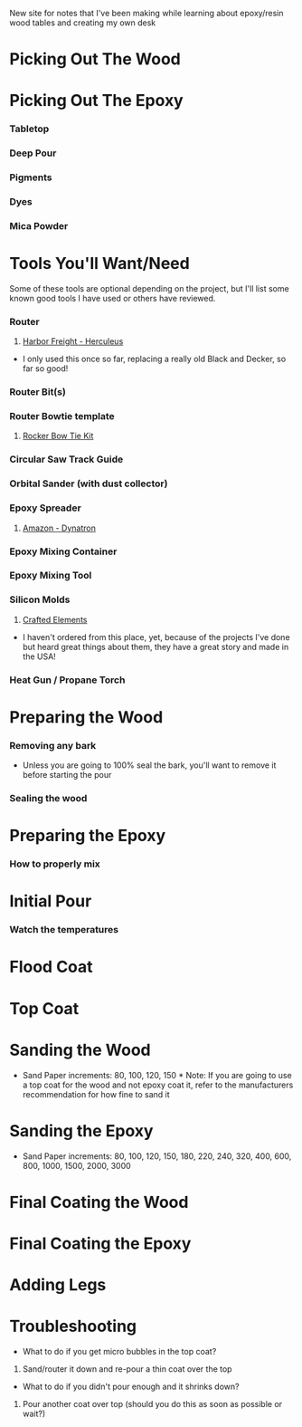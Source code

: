 New site for notes that I've been making while learning about epoxy/resin wood tables and creating my own desk

# Picking Out The Wood

# Picking Out The Epoxy

### Tabletop

### Deep Pour

### Pigments

### Dyes

### Mica Powder

# Tools You'll Want/Need
Some of these tools are optional depending on the project, but I'll list some known good tools I have used or others have reviewed.

### Router
1. [Harbor Freight - Herculeus](https://www.harborfreight.com/12-amp-variable-speed-fixed-base-router-with-plunge-base-kit-57368.html)
* I only used this once so far, replacing a really old Black and Decker, so far so good!

### Router Bit(s)

### Router Bowtie template
1. [Rocker Bow Tie Kit](https://www.rockler.com/rockler-bow-tie-inlay-starter-kit-with-frame-bit-and-bushing)

### Circular Saw Track Guide

### Orbital Sander (with dust collector)

### Epoxy Spreader
1. [Amazon - Dynatron](https://www.amazon.com/3M-358-Dynatron-Spreader/dp/B0015DMGD0/ref=sr_1_2?crid=13WEISCSRINXK&keywords=epoxy+resin+spreader+tool&qid=1704350460&sprefix=epoxy+resin+spread%2Caps%2C101&sr=8-2)

### Epoxy Mixing Container

### Epoxy Mixing Tool

### Silicon Molds

1. [Crafted Elements](https://craftedelements.com/)
* I haven't ordered from this place, yet, because of the projects I've done but heard great things about them, they have a great story and made in the USA!

### Heat Gun / Propane Torch

# Preparing the Wood

### Removing any bark
* Unless you are going to 100% seal the bark, you'll want to remove it before starting the pour

### Sealing the wood

# Preparing the Epoxy

### How to properly mix

# Initial Pour

### Watch the temperatures

# Flood Coat

# Top Coat

# Sanding the Wood
* Sand Paper increments:  80, 100, 120, 150
\* Note:  If you are going to use a top coat for the wood and not epoxy coat it, refer to the manufacturers recommendation for how fine to sand it

# Sanding the Epoxy
* Sand Paper increments:  80, 100, 120, 150, 180, 220, 240, 320, 400, 600, 800, 1000, 1500, 2000, 3000

# Final Coating the Wood

# Final Coating the Epoxy

# Adding Legs

# Troubleshooting

 * What to do if you get micro bubbles in the top coat?
 1. Sand/router it down and re-pour a thin coat over the top

 * What to do if you didn't pour enough and it shrinks down?
 1. Pour another coat over top (should you do this as soon as possible or wait?)
